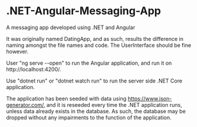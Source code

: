 # .NET-Angular-Messaging-App
A messaging app developed using .NET and Angular

It was originally named DatingApp, and as such, results the difference in naming amongst the file names and code. The UserInterface should be fine however.

User "ng serve --open" to run the Angular application, and run it on http://localhost:4200/.

Use "dotnet run" or "dotnet watch run" to run the server side .NET Core application.

The application has been seeded with data using https://www.json-generator.com/, and it is reseeded every time the .NET application runs, unless data already exists in the database. As such, the database may be dropped without any impairments to the function of the application.
